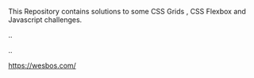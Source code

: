 
This Repository contains solutions to some CSS Grids , CSS Flexbox and Javascript challenges.

..

..

https://wesbos.com/
